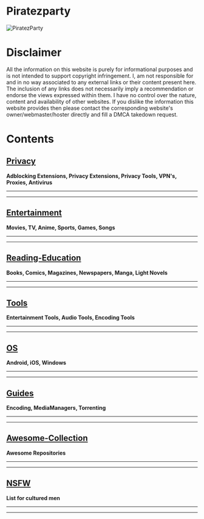 # Piratezparty
![PiratezParty](https://i.imgur.com/M3ZrJUB.jpg)
# Disclaimer
All the information on this website is purely for informational purposes and is not intended to support copyright infringement. I, am not responsible for and in no way associated to any external links or their content present here. The inclusion of any links does not necessarily imply a recommendation or endorse the views expressed within them. I have no control over the nature, content and availability of other websites. If you dislike the information this website provides then please contact the corresponding website's owner/webmaster/hoster directly and fill a DMCA takedown request.
# Contents
## [Privacy](https://github.com/Piratezparty/Piratezparty.github.io/blob/main/Privacy.md)

**Adblocking Extensions, Privacy Extensions, Privacy Tools, VPN's, Proxies, Antivirus** 

***
***

## [Entertainment](https://github.com/Piratezparty/Piratezparty/blob/main/Entertainment.md)

**Movies, TV, Anime, Sports, Games, Songs** 

***
***

## [Reading-Education](https://github.com/Piratezparty/Piratezparty/blob/main/Reading-Education.md)

**Books, Comics, Magazines, Newspapers, Manga, Light Novels** 

***
***

## [Tools](https://github.com/Piratezparty/Piratezparty/blob/main/Tools.md)

**Entertainment Tools, Audio Tools, Encoding Tools** 

***
***

## [OS](https://github.com/Piratezparty/Piratezparty/blob/main/OS.md)

**Android, iOS, Windows** 

***
***

## [Guides](https://github.com/Piratezparty/Piratezparty/blob/main/Guides.md)

**Encoding, MediaManagers, Torrenting** 

***
***

## [Awesome-Collection](https://github.com/Piratezparty/Piratezparty/blob/main/Awesome-Collection.md)

**Awesome Repositories** 

***
***

## [NSFW](https://github.com/Piratezparty/Piratezparty/blob/main/NSFW.md)

**List for cultured men** 

***
***

